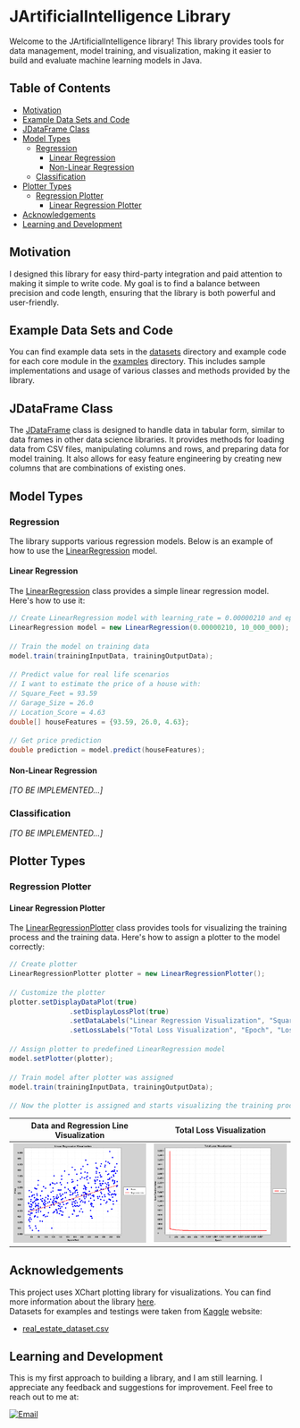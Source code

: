 
# JArtificialIntelligence Library

Welcome to the JArtificialIntelligence library! This library provides tools for data management, model training, and visualization, making it easier to build and evaluate machine learning models in Java.

<!-- Put some banner: ![](./images/jartificialintelligence_banner.png) -->

## Table of Contents
- [Motivation](#motivation)
- [Example Data Sets and Code](#example-data-sets-and-code)
- [JDataFrame Class](#jdataframe-class)
- [Model Types](#model-types)
    - [Regression](#regression)
        - [Linear Regression](#linear-regression)
        - [Non-Linear Regression](#non-linear-regression)
    - [Classification](#classification)
- [Plotter Types](#plotter-types)
    - [Regression Plotter](#regression-plotter)
        - [Linear Regression Plotter](#linear-regression-plotter)
- [Acknowledgements](#acknowledgements)
- [Learning and Development](#learning-and-development)

## Motivation
I designed this library for easy third-party integration and paid attention to making it simple to write code.
My goal is to find a balance between precision and code length, ensuring that the library is both powerful and user-friendly.

## Example Data Sets and Code
You can find example data sets in the [datasets](datasets) directory and example code for each core module in the [examples](/src/main/java/examples) directory. This includes sample implementations and usage of various classes and methods provided by the library.

## JDataFrame Class
The [JDataFrame](./src/main/java/com/maksymiliangach/ai/DataManager/JDataFrame.java) class is designed to handle data in tabular form, similar to data frames in other data science libraries. It provides methods for loading data from CSV files, manipulating columns and rows, and preparing data for model training. It also allows for easy feature engineering by creating new columns that are combinations of existing ones.

## Model Types

### Regression
The library supports various regression models. Below is an example of how to use the [LinearRegression](./src/main/java/com/maksymiliangach/ai/Regression/LinearRegression/LinearRegression.java) model.

#### Linear Regression
The [LinearRegression](./src/main/java/com/maksymiliangach/ai/Regression/LinearRegression/LinearRegression.java) class provides a simple linear regression model. Here's how to use it:

```java
// Create LinearRegression model with learning_rate = 0.00000210 and epochs = 10_000_000 
LinearRegression model = new LinearRegression(0.00000210, 10_000_000);

// Train the model on training data
model.train(trainingInputData, trainingOutputData);

// Predict value for real life scenarios
// I want to estimate the price of a house with:
// Square_Feet = 93.59
// Garage_Size = 26.0
// Location_Score = 4.63
double[] houseFeatures = {93.59, 26.0, 4.63};

// Get price prediction
double prediction = model.predict(houseFeatures);
```

#### Non-Linear Regression
*[TO BE IMPLEMENTED...]*

### Classification
*[TO BE IMPLEMENTED...]*

## Plotter Types
### Regression Plotter
#### Linear Regression Plotter
The [LinearRegressionPlotter](./src/main/java/com/maksymiliangach/ai/Plotter/LinearRegressionPlotter.java) class provides tools for visualizing the training process and the training data.
Here's how to assign a plotter to the model correctly:

```java
// Create plotter
LinearRegressionPlotter plotter = new LinearRegressionPlotter();

// Customize the plotter 
plotter.setDisplayDataPlot(true)
               .setDisplayLossPlot(true)
               .setDataLabels("Linear Regression Visualization", "Square Feet", "Price")
               .setLossLabels("Total Loss Visualization", "Epoch", "Loss Function Value");

// Assign plotter to predefined LinearRegression model 
model.setPlotter(plotter);

// Train model after plotter was assigned
model.train(trainingInputData, trainingOutputData);

// Now the plotter is assigned and starts visualizing the training process
```
| Data and Regression Line Visualization |    Total Loss Visualization     |
|:--------------------------------------:|:-------------------------------:|
|    ![](images/linear_data_plot.png)    | ![](images/total_loss_plot.png) |

## Acknowledgements
This project uses XChart plotting library for visualizations. You can find more information about the library [here](https://github.com/knowm/XChart).  
Datasets for examples and testings were taken from [Kaggle](https://www.kaggle.com/) website:
- [real_estate_dataset.csv](https://www.kaggle.com/datasets/denkuznetz/housing-prices-regression)

## Learning and Development
This is my first approach to building a library, and I am still learning. I appreciate any feedback and suggestions for improvement.
Feel free to reach out to me at:

<!-- [![LinkedIn](https://img.shields.io/badge/LinkedIn-0077B5?style=for-the-badge&logo=linkedin&logoColor=white)](https://about:blank) -->
[![Email](https://img.shields.io/badge/Email-D14836?style=for-the-badge&logo=gmail&logoColor=white)](mailto:gach.maksymilian@gmail.com)

